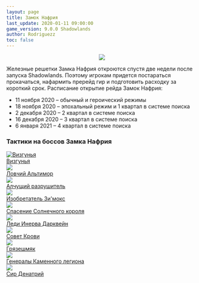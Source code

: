 ```yaml
---
layout: page
title: Замок Нафрия
last_update: 2020-01-11 09:00:00
game_version: 9.0.0 Shadowlands
author: Rodriguezz
toc: false
---
```


<p align="center" width="100%"> <img src="{{ site.url }}/assets/img/raids/castle_nathria/Castle_Nathria.png"> </p>

Железные решетки Замка Нафрия откроются спустя две недели после запуска Shadowlands. Поэтому игрокам придется постараться прокачаться, нафармить пререйд гир и подготовить расходку за короткий срок. Расписание открытие рейда Замок Нафрия:

* 11 ноября 2020 – обычный и героический режимы
* 18 ноября 2020 – эпохальный режим и 1 квартал в системе поиска
* 2 декабря 2020 – 2 квартал в системе поиска
* 16 декабря 2020 – 3 квартал в системе поиска
* 6 января 2021 – 4 квартал в системе поиска

### Тактики на боссов Замка Нафрия

<div id="cta-but">
<a href="{{ site.url }}/guide/raids/castle_nathria/shriekwing.html" class="cta-button" data-border="strong"><img src="{{ site.url }}/assets/img/raids/castle_nathria/Shriekwing.png" alt="Визгунья"> <figcaption>Визгунья</figcaption></a>
<a href="{{ site.url }}/guide/raids/castle_nathria/altimor_the_huntsman.html" class="cta-button" data-border="strong" >
<img src="{{ site.url }}/assets/img/raids/castle_nathria/Huntsman_Altimor.png"><figcaption>Ловчий Альтимор</figcaption></a>
<a href="#" class="cta-button" data-border="strong" ><img src="{{ site.url }}/assets/img/raids/castle_nathria/Hungering_Destroyer.png"><figcaption>Алчущий разрушитель</figcaption></a>
<a href="#" class="cta-button" data-border="strong" ><img src="{{ site.url }}/assets/img/raids/castle_nathria/Artificer_XyMox.png"><figcaption>Изобретатель Зи'мокс</figcaption></a>
<a href="{{ site.url }}/guide/raids/castle_nathria/sun_kings_salvation.html" class="cta-button" data-border="strong" ><img src="{{ site.url }}/assets/img/raids/castle_nathria/Sun_Kings_Salvation.png"><figcaption>Спасение Солнечного короля</figcaption></a>
<a href="#" class="cta-button" data-border="strong" ><img src="{{ site.url }}/assets/img/raids/castle_nathria/Lady_Inerva_Darkvein.png"><figcaption>Леди Инерва Дарквейн</figcaption></a>
<a href="#" class="cta-button" data-border="strong" ><img src="{{ site.url }}/assets/img/raids/castle_nathria/The_Council_of_Blood.png"><figcaption>Совет Крови</figcaption></a>
<a href="#" class="cta-button" data-border="strong" ><img src="{{ site.url }}/assets/img/raids/castle_nathria/Sludgefist.png"><figcaption>Грязешмяк</figcaption></a>
<a href="#" class="cta-button" data-border="strong" ><img src="{{ site.url }}/assets/img/raids/castle_nathria/Stone_Legion_Generals.png"><figcaption>Генералы Каменного легиона</figcaption></a>
<a href="#" class="cta-button" data-border="strong" ><img src="{{ site.url }}/assets/img/raids/castle_nathria/Sire_Denathrius.png"><figcaption>Сир Денатрий</figcaption></a>
</div>